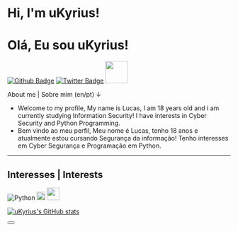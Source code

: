 # Hi, I'm uKyrius! 
# Olá, Eu sou uKyrius!

[![Github Badge](https://img.shields.io/badge/-Github-000?style=flat-square&logo=Github&logoColor=white&link=https://github.com/uKyrius)](https://github.com/uKyrius)
[![Twitter Badge](https://img.shields.io/badge/-Twitter-1ca0f1?style=flat-square&labelColor=1ca0f1&logo=twitter&logoColor=white&link=https://twitter.com/uKyrius)](https://twitter.com/uKyrius)
<img src="https://user-images.githubusercontent.com/88332280/127907173-1910abcf-be05-418c-b2e8-ae3ab11fa7ea.gif" width="50">

About me | Sobre mim (en/pt)
↓
- Welcome to my profile,
My name is Lucas, I am 18 years old and i am currently studying Information Security!
I have interests in Cyber Security and Python Programming. 
- Bem vindo ao meu perfil,
Meu nome é Lucas, tenho 18 anos e atualmente estou cursando Segurança da informação!
Tenho interesses em Cyber Segurança e Programação em Python. 
- - - -
## Interesses | Interests
![Python](https://img.shields.io/badge/Python-FFD43B?style=for-the-badge&logo=python&logoColor=darkgreen)
<img src="https://giffiles.alphacoders.com/119/119813.gif" width="19">
<img src="https://image.flaticon.com/icons/png/128/2001/2001770.png" width="28">

[![uKyrius's GitHub stats](https://github-readme-stats.vercel.app/api?username=uKyrius)](https://github.com/anuraghazra/github-readme-stats) 

<button name="button"></button>
